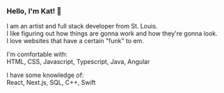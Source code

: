 ### Hello, I'm Kat! :star2:  
  
I am an artist and full stack developer from St. Louis.  
I like figuring out how things are gonna work and how they're gonna look.  
I love websites that have a certain "funk" to em.

I'm comfortable with:  
HTML, CSS, Javascript, Typescript, Java, Angular  
  
I have some knowledge of:  
React, Next.js, SQL, C++, Swift  
